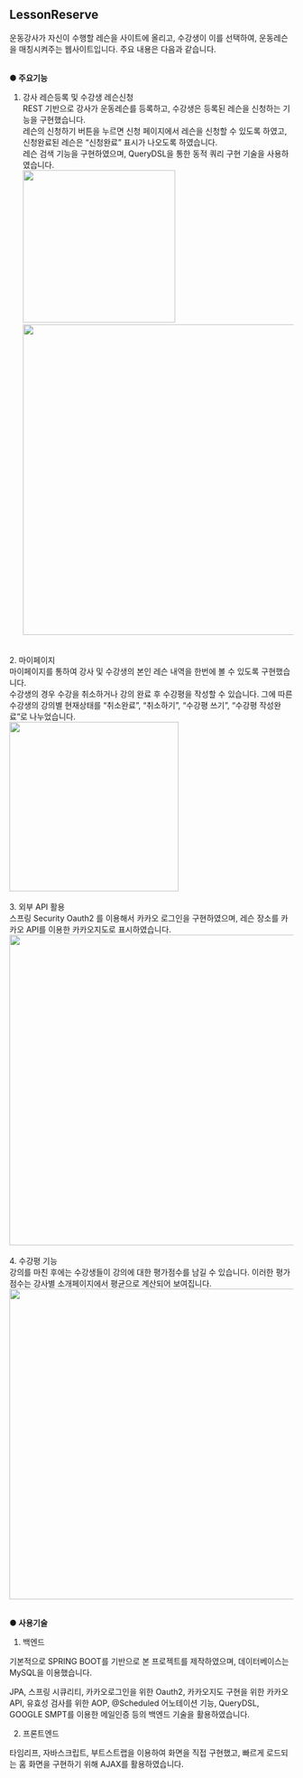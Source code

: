 <h2>LessonReserve</h2>
운동강사가 자신이 수행할 레슨을 사이트에 올리고, 수강생이 이를 선택하여, 운동레슨을 매칭시켜주는 웹사이트입니다. 주요 내용은 다음과 같습니다. <br><br>

**● 주요기능**

1. 강사 레슨등록 및 수강생 레슨신청<br>
REST 기반으로 강사가 운동레슨를 등록하고, 수강생은 등록된 레슨을 신청하는 기능을 구현했습니다.<br>
레슨의 신청하기 버튼을 누르면 신청 페이지에서 레슨을 신청할 수 있도록 하였고, 신청완료된 레슨은 “신청완료” 표시가 나오도록 하였습니다.<br>
레슨 검색 기능을 구현하였으며, QueryDSL을 통한 동적 쿼리 구현 기술을 사용하였습니다.<br>
<img src="https://github.com/billups1/lessonReserve/assets/123869397/bcd8419c-e51c-45af-9c46-22a98a407788" height="270px"></img>
<img src="https://github.com/billups1/lessonReserve/assets/123869397/7368a318-2526-440c-a4eb-82789588068f" height="550px"></img>
<br>
2. 마이페이지<br>
마이페이지를 통하여 강사 및 수강생의 본인 레슨 내역을 한번에 볼 수 있도록 구현했습니다. <br>
수강생의 경우 수강을 취소하거나 강의 완료 후 수강평을 작성할 수 있습니다. 그에 따른 수강생의 강의별 현재상태를 “취소완료”, “취소하기”, “수강평 쓰기”, “수강평 작성완료”로 나누었습니다.<br>
<img src="https://github.com/billups1/lessonReserve/assets/123869397/fb37c93f-2909-465b-b32e-a29337f31ba6" height="300px"></img>
<br><br>
3. 외부 API 활용<br>
스프링 Security Oauth2 를 이용해서 카카오 로그인을 구현하였으며, 레슨 장소를 카카오 API를 이용한 카카오지도로 표시하였습니다.<br>
<img src="https://github.com/billups1/lessonReserve/assets/123869397/3e292431-1109-4aa9-93a1-c52400bd4315" height="550px"></img>
<br><br>
4. 수강평 기능<br>
강의를 마친 후에는 수강생들이 강의에 대한 평가점수를 남길 수 있습니다. 이러한 평가 점수는 강사별 소개페이지에서 평균으로 계산되어 보여집니다.<br>
<img src="https://github.com/billups1/lessonReserve/assets/123869397/9be51b2f-53b7-4af8-ba95-592ffa8cdcb3" height="550px"></img>
<br><br>

**● 사용기술**<br>
1. 백엔드<br>

기본적으로 SPRING BOOT를 기반으로 본 프로젝트를 제작하였으며, 데이터베이스는 MySQL을 이용했습니다.<br>

JPA, 스프링 시큐리티, 카카오로그인을 위한 Oauth2, 카카오지도 구현을 위한 카카오 API, 유효성 검사를 위한 AOP, @Scheduled 어노테이션 기능, QueryDSL, GOOGLE SMPT를 이용한 메일인증 등의 백엔드 기술을 활용하였습니다.<br>

2. 프론트엔드<br>

타임리프, 자바스크립트, 부트스트랩을 이용하여 화면을 직접 구현했고, 빠르게 로드되는 홈 화면을 구현하기 위해 AJAX를 활용하였습니다.<br>
